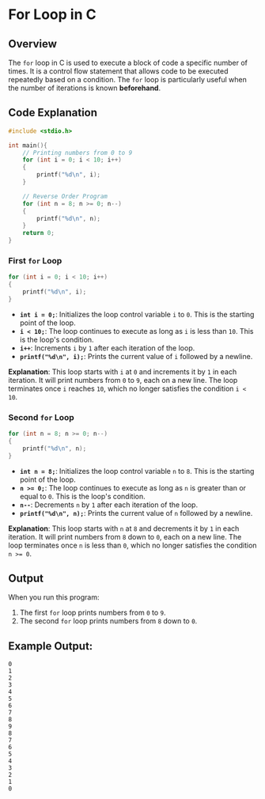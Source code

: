 # For Loop in C

## Overview

The `for` loop in C is used to execute a block of code a specific number of times. It is a control flow statement that allows code to be executed repeatedly based on a condition. The `for` loop is particularly useful when the number of iterations is known **beforehand**.

## Code Explanation

```c
#include <stdio.h> 

int main(){
    // Printing numbers from 0 to 9
    for (int i = 0; i < 10; i++)
    {
        printf("%d\n", i);
    }

    // Reverse Order Program
    for (int n = 8; n >= 0; n--)
    {
        printf("%d\n", n);
    }
    return 0;
}
```

### First `for` Loop

```c
for (int i = 0; i < 10; i++)
{
    printf("%d\n", i);
}
```

- **`int i = 0;`**: Initializes the loop control variable `i` to `0`. This is the starting point of the loop.
- **`i < 10;`**: The loop continues to execute as long as `i` is less than `10`. This is the loop's condition.
- **`i++`**: Increments `i` by `1` after each iteration of the loop.
- **`printf("%d\n", i);`**: Prints the current value of `i` followed by a newline.

**Explanation**: This loop starts with `i` at `0` and increments it by `1` in each iteration. It will print numbers from `0` to `9`, each on a new line. The loop terminates once `i` reaches `10`, which no longer satisfies the condition `i < 10`.

### Second `for` Loop

```c
for (int n = 8; n >= 0; n--)
{
    printf("%d\n", n);
}
```

- **`int n = 8;`**: Initializes the loop control variable `n` to `8`. This is the starting point of the loop.
- **`n >= 0;`**: The loop continues to execute as long as `n` is greater than or equal to `0`. This is the loop's condition.
- **`n--`**: Decrements `n` by `1` after each iteration of the loop.
- **`printf("%d\n", n);`**: Prints the current value of `n` followed by a newline.

**Explanation**: This loop starts with `n` at `8` and decrements it by `1` in each iteration. It will print numbers from `8` down to `0`, each on a new line. The loop terminates once `n` is less than `0`, which no longer satisfies the condition `n >= 0`.

## Output

When you run this program:

1. The first `for` loop prints numbers from `0` to `9`.
2. The second `for` loop prints numbers from `8` down to `0`.

**Example Output:**
-
```
0
1
2
3
4
5
6
7
8
9
8
7
6
5
4
3
2
1
0
```